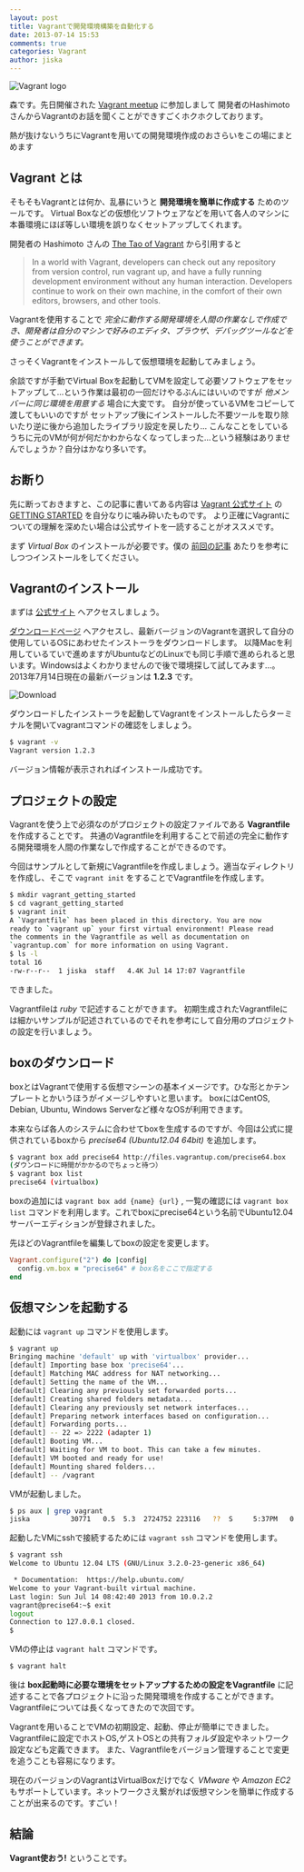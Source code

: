 ```yaml
---
layout: post
title: Vagrantで開発環境構築を自動化する
date: 2013-07-14 15:53
comments: true
categories: Vagrant
author: jiska
---
```


![Vagrant logo](/images/posts/2013-07-14-use-vagrant/vagrant-logo.png)

森です。先日開催された [Vagrant meetup](http://chef-meetup.doorkeeper.jp/events/4624) に参加しまして
開発者のHashimotoさんからVagrantのお話を聞くことができすごくホクホクしております。

熱が抜けないうちにVagrantを用いての開発環境作成のおさらいをこの場にまとめます

## Vagrant とは

そもそもVagrantとは何か、乱暴にいうと **開発環境を簡単に作成する** ためのツールです。
Virtual Boxなどの仮想化ソフトウェアなどを用いて各人のマシンに本番環境にほぼ等しい環境を誤りなくセットアップしてくれます。

開発者の Hashimoto さんの [The Tao of Vagrant](http://mitchellh.com/the-tao-of-vagrant) から引用すると

>In a world with Vagrant, developers can check out any repository from version control, run vagrant up, and have a fully running development environment without any human interaction.
>Developers continue to work on their own machine, in the comfort of their own editors, browsers, and other tools.

Vagrantを使用することで *完全に動作する開発環境を人間の作業なしで作成でき、開発者は自分のマシンで好みのエディタ、ブラウザ、デバッグツールなどを使うことができます。* 

さっそくVagrantをインストールして仮想環境を起動してみましょう。

余談ですが手動でVirtual Boxを起動してVMを設定して必要ソフトウェアをセットアップして…という作業は最初の一回だけやるぶんにはいいのですが
*他メンバーに同じ環境を用意する* 場合に大変です。
自分が使っているVMをコピーして渡してもいいのですが
セットアップ後にインストールした不要ツールを取り除いたり逆に後から追加したライブラリ設定を戻したり…
こんなことをしているうちに元のVMが何が何だかわからなくなってしまった…という経験はありませんでしょうか？自分はかなり多いです。

## お断り

先に断っておきますと、この記事に書いてある内容は [Vagrant 公式サイト](http://www.vagrantup.com/) の [GETTING STARTED](http://docs.vagrantup.com/v2/getting-started/index.html) を自分なりに噛み砕いたものです。
より正確にVagrantについての理解を深めたい場合は公式サイトを一読することがオススメです。

<!-- more -->

まず *Virtual Box* のインストールが必要です。僕の [前回の記事](/blog/2013/06/08/start-desktop-linux-on-virtualbox/) あたりを参考にしつつインストールをしてください。

## Vagrantのインストール

まずは [公式サイト](http://www.vagrantup.com/) へアクセスしましょう。

[ダウンロードページ](http://downloads.vagrantup.com/) へアクセスし、最新バージョンのVagrantを選択して自分の使用しているOSにあわせたインストーラをダウンロードします。
以降Macを利用しているていで進めますがUbuntuなどのLinuxでも同じ手順で進められると思います。Windowsはよくわかりませんので後で環境探して試してみます…。
2013年7月14日現在の最新バージョンは **1.2.3** です。

![Download](/images/posts/2013-07-14-use-vagrant/download-vagrant.png)

ダウンロードしたインストーラを起動してVagrantをインストールしたらターミナルを開いてvagrantコマンドの確認をしましょう。

```bash
$ vagrant -v
Vagrant version 1.2.3
```

バージョン情報が表示されればインストール成功です。

## プロジェクトの設定

Vagrantを使う上で必須なのがプロジェクトの設定ファイルである **Vagrantfile** を作成することです。
共通のVagrantfileを利用することで前述の完全に動作する開発環境を人間の作業なしで作成することができるのです。

今回はサンプルとして新規にVagrantfileを作成しましょう。適当なディレクトリを作成し、そこで `vagrant init` をすることでVagrantfileを作成します。

```bash
$ mkdir vagrant_getting_started
$ cd vagrant_getting_started
$ vagrant init
A `Vagrantfile` has been placed in this directory. You are now
ready to `vagrant up` your first virtual environment! Please read
the comments in the Vagrantfile as well as documentation on
`vagrantup.com` for more information on using Vagrant.
$ ls -l
total 16
-rw-r--r--  1 jiska  staff   4.4K Jul 14 17:07 Vagrantfile
```

できました。

Vagrantfileは *ruby* で記述することができます。
初期生成されたVagrantfileには細かいサンプルが記述されているのでそれを参考にして自分用のプロジェクトの設定を行いましょう。

## boxのダウンロード

boxとはVagrantで使用する仮想マシーンの基本イメージです。ひな形とかテンプレートとかいうほうがイメージしやすいと思います。
boxにはCentOS, Debian, Ubuntu, Windows Serverなど様々なOSが利用できます。

本来ならば各人のシステムに合わせてboxを生成するのですが、今回は公式に提供されているboxから *precise64 (Ubuntu12.04 64bit)* を追加します。

```bash
$ vagrant box add precise64 http://files.vagrantup.com/precise64.box
(ダウンロードに時間がかかるのでちょっと待つ）
$ vagrant box list
precise64 (virtualbox)
```

boxの追加には `vagrant box add {name} {url}` , 一覧の確認には `vagrant box list` コマンドを利用します。これでboxにprecise64という名前でUbuntu12.04サーバーエディションが登録されました。

先ほどのVagrantfileを編集してboxの設定を変更します。

```ruby
Vagrant.configure("2") do |config|
  config.vm.box = "precise64" # box名をここで指定する
end
```

## 仮想マシンを起動する

起動には `vagrant up` コマンドを使用します。

```bash
$ vagrant up
Bringing machine 'default' up with 'virtualbox' provider...
[default] Importing base box 'precise64'...
[default] Matching MAC address for NAT networking...
[default] Setting the name of the VM...
[default] Clearing any previously set forwarded ports...
[default] Creating shared folders metadata...
[default] Clearing any previously set network interfaces...
[default] Preparing network interfaces based on configuration...
[default] Forwarding ports...
[default] -- 22 => 2222 (adapter 1)
[default] Booting VM...
[default] Waiting for VM to boot. This can take a few minutes.
[default] VM booted and ready for use!
[default] Mounting shared folders...
[default] -- /vagrant
```

VMが起動しました。

```bash
$ ps aux | grep vagrant
jiska          30771   0.5  5.3  2724752 223116   ??  S     5:37PM   0:12.09 /Applications/VirtualBox.app/Contents/MacOS/VBoxHeadless --comment vagrant_getting_started_1373791025 --startvm 489b9052-9bfd-4063-b1cc-a6572b8a3a94 --vrde config
```

起動したVMにsshで接続するためには `vagrant ssh` コマンドを使用します。

```bash
$ vagrant ssh
Welcome to Ubuntu 12.04 LTS (GNU/Linux 3.2.0-23-generic x86_64)

 * Documentation:  https://help.ubuntu.com/
Welcome to your Vagrant-built virtual machine.
Last login: Sun Jul 14 08:42:40 2013 from 10.0.2.2
vagrant@precise64:~$ exit
logout
Connection to 127.0.0.1 closed.
$ 
```

VMの停止は `vagrant halt` コマンドです。 

```bash
$ vagrant halt
```

後は **box起動時に必要な環境をセットアップするための設定をVagrantfile** に記述することで各プロジェクトに沿った開発環境を作成することができます。Vagrantfileについては長くなってきたので次回です。

Vagrantを用いることでVMの初期設定、起動、停止が簡単にできました。Vagrantfileに設定でホストOS,ゲストOSとの共有フォルダ設定やネットワーク設定なども定義できます。
また、Vagrantfileをバージョン管理することで変更を追うことも容易になります。

現在のバージョンのVagrantはVirtualBoxだけでなく *VMware* や *Amazon EC2* もサポートしています。ネットワークさえ繋がれば仮想マシンを簡単に作成することが出来るのです。すごい！

## 結論

**Vagrant使おう!** ということです。